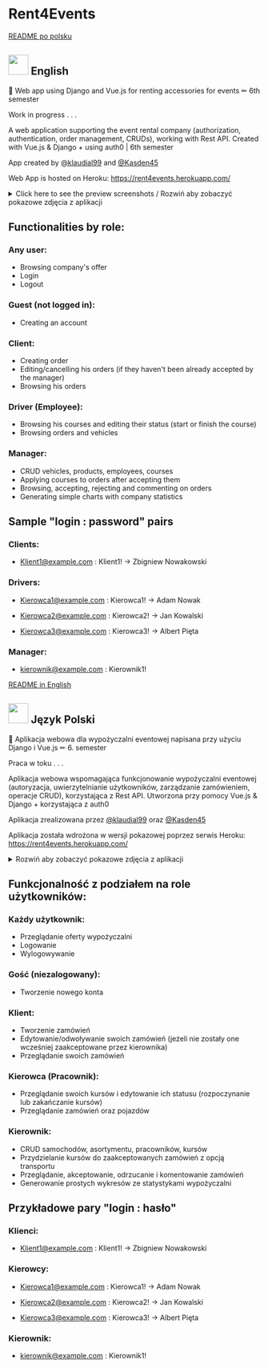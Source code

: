 # Rent4Events
[README po polsku](#-język-polski)
## <img src="https://static.vecteezy.com/system/resources/thumbnails/002/417/819/small_2x/illustration-of-the-united-kingdom-flag-free-vector.jpg" width=40px> English
🎉 Web app using Django and Vue.js for renting accessories for events ✏ 6th semester

Work in progress . . .

A web application supporting the event rental company (authorization, authentication, order management, CRUDs), working with Rest API.
Created with Vue.js & Django + using auth0 | 6th semester

App created by [@klaudial99]( https://github.com/klaudial99) and [@Kasden45]( https://github.com/Kasden45)

Web App is hosted on Heroku: https://rent4events.herokuapp.com/
<details>
  <summary>Click here to see the preview screenshots / Rozwiń aby zobaczyć pokazowe zdjęcia z aplikacji</summary>

  ![image](https://i.imgur.com/60iBZ7o.jpeg)*Home page / Strona główna*

  ![image](https://i.imgur.com/MzXlH9Z.jpeg)*Creating a new order / Tworzenie nowego zamówienia*

  ![image](https://i.imgur.com/KSgGIgs.jpeg)*Offer / Oferta*

  ![image](https://i.imgur.com/wjtMKN6.jpeg)*Order details / Szczegóły zamówienia*

  ![image](https://i.imgur.com/gUY8SDq.jpeg)*Confirm order modal / Modal potwierdzający zamówienie*

  ![image](https://i.imgur.com/cnCpofW.jpeg)*Courses / Kursy*

  ![image](https://i.imgur.com/6APIauO.jpeg)*Report example / Przykład raportu*

</details>


## Functionalities by role:
### Any user:
- Browsing company's offer
- Login
- Logout

### Guest (not logged in):
- Creating an account

### Client:
- Creating order
- Editing/cancelling his orders (if they haven't been already accepted by the manager)
- Browsing his orders

### Driver (Employee):
- Browsing his courses and editing their status (start or finish the course)
- Browsing orders and vehicles

### Manager:
- CRUD vehicles, products, employees, courses
- Applying courses to orders after accepting them
- Browsing, accepting, rejecting and commenting on orders
- Generating simple charts with company statistics

## Sample "login : password" pairs

### Clients:
- Klient1@example.com : Klient1! -> Zbigniew Nowakowski

### Drivers:
- Kierowca1@example.com : Kierowca1! -> Adam Nowak

- Kierowca2@example.com : Kierowca2! -> Jan Kowalski

- Kierowca3@example.com : Kierowca3! -> Albert Pięta


### Manager:
- kierownik@example.com : Kierownik1!



[README in English](#-english)

## <img src="https://upload.wikimedia.org/wikipedia/commons/7/7d/National_Flag_of_Poland.png" width=40px> Język Polski

🎉 Aplikacja webowa dla wypożyczalni eventowej napisana przy użyciu Django i Vue.js ✏ 6. semester

Praca w toku . . .

Aplikacja webowa wspomagająca funkcjonowanie wypożyczalni eventowej (autoryzacja, uwierzytelnianie użytkowników, zarządzanie zamówieniem, operacje CRUD),
korzystająca z Rest API.
Utworzona przy pomocy Vue.js & Django + korzystająca z auth0

Aplikacja zrealizowana przez [@klaudial99]( https://github.com/klaudial99) oraz [@Kasden45]( https://github.com/Kasden45)

Aplikacja została wdrożona w wersji pokazowej poprzez serwis Heroku: https://rent4events.herokuapp.com/
<details>
  <summary>Rozwiń aby zobaczyć pokazowe zdjęcia z aplikacji</summary>

  ![image](https://i.imgur.com/60iBZ7o.jpeg)*Strona główna*

  ![image](https://i.imgur.com/MzXlH9Z.jpeg)*Tworzenie nowego zamówienia*

  ![image](https://i.imgur.com/KSgGIgs.jpeg)*Oferta*

  ![image](https://i.imgur.com/wjtMKN6.jpeg)*Szczegóły zamówienia*

  ![image](https://i.imgur.com/gUY8SDq.jpeg)*Modal potwierdzający zamówienie*

  ![image](https://i.imgur.com/cnCpofW.jpeg)*Kursy*

  ![image](https://i.imgur.com/6APIauO.jpeg)*Przykład raportu*

</details>


## Funkcjonalność z podziałem na role użytkowników:
### Każdy użytkownik:
- Przeglądanie oferty wypożyczalni
- Logowanie
- Wylogowywanie

### Gość (niezalogowany):
- Tworzenie nowego konta

### Klient:
- Tworzenie zamówień
- Edytowanie/odwoływanie swoich zamówień (jeżeli nie zostały one wcześniej zaakceptowane przez kierownika)
- Przeglądanie swoich zamówień

### Kierowca (Pracownik):
- Przeglądanie swoich kursów i edytowanie ich statusu (rozpoczynanie lub zakańczanie kursów)
- Przeglądanie zamówień oraz pojazdów

### Kierownik:
- CRUD samochodów, asortymentu, pracowników, kursów
- Przydzielanie kursów do zaakceptowanych zamówień z opcją transportu
- Przeglądanie, akceptowanie, odrzucanie i komentowanie zamówień
- Generowanie prostych wykresów ze statystykami wypożyczalni

## Przykładowe pary "login : hasło"

### Klienci:
- Klient1@example.com : Klient1! -> Zbigniew Nowakowski

### Kierowcy:
- Kierowca1@example.com : Kierowca1! -> Adam Nowak

- Kierowca2@example.com : Kierowca2! -> Jan Kowalski

- Kierowca3@example.com : Kierowca3! -> Albert Pięta


### Kierownik:
- kierownik@example.com : Kierownik1!
